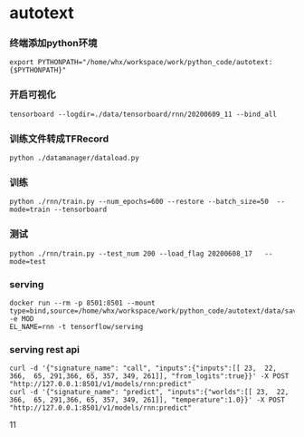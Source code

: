 # autotext

### 终端添加python环境
```angular2
export PYTHONPATH="/home/whx/workspace/work/python_code/autotext:{$PYTHONPATH}"
```

### 开启可视化
```angular2
tensorboard --logdir=./data/tensorboard/rnn/20200609_11 --bind_all
```

### 训练文件转成TFRecord
```angular2
python ./datamanager/dataload.py
```

### 训练
```angular2
python ./rnn/train.py --num_epochs=600 --restore --batch_size=50  --mode=train --tensorboard
```

### 测试
```angular2
python ./rnn/train.py --test_num 200 --load_flag 20200608_17   --mode=test
```

### serving
```
docker run --rm -p 8501:8501 --mount type=bind,source=/home/whx/workspace/work/python_code/autotext/data/save_model/rnn,target=/models/rnn -e MOD
EL_NAME=rnn -t tensorflow/serving
```


### serving rest api
```
curl -d '{"signature_name": "call", "inputs":{"inputs":[[ 23,  22, 366,  65, 291,366, 65, 357, 349, 261]], "from_logits":true}}' -X POST  "http://127.0.0.1:8501/v1/models/rnn:predict"
curl -d '{"signature_name": "predict", "inputs":{"worlds":[[ 23,  22, 366,  65, 291,366, 65, 357, 349, 261]], "temperature":1.0}}' -X POST  "http://127.0.0.1:8501/v1/models/rnn:predict"
```
11


